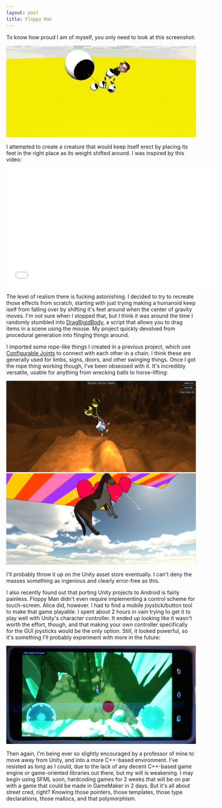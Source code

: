 ```yaml
---
layout: post
title: Floppy Man
---
```


To know how proud I am of myself, you only need to look at this screenshot:

<a href="https://rawgit.com/apiotrow/UnityExperiments/master/ropes/ropes1.0/ropes1.0.html"><img src="/assets/2014-10-04/01.png"></a>

I attempted to create a creature that would keep itself erect by placing its feet in the right place as its weight shifted around. I was inspired by this video:

<center>
<iframe width="560" height="315" src="//www.youtube.com/embed/Qi5adyccoKI" frameborder="0" allowfullscreen></iframe>
</center>

The level of realism there is fucking astonishing. I decided to try to recreate those effects from scratch, starting with just trying making a humanoid keep iself from falling over by shifting it's feet around when the center of gravity moves. I'm not sure when I stopped that, but I think it was around the time I randomly stumbled into <a href="http://pastebin.com/j3DWqe3R">DragRigidBody</a>, a script that allows you to drag items in a scene using the mouse. My project quickly devolved from procedural generation into flinging things around.

I imported some rope-like things I created in a previous project, which use <a href="http://docs.unity3d.com/Manual/class-ConfigurableJoint.html">Configurable Joints</a> to connect with each other in a chain. I think these are generally used for limbs, signs, doors, and other swinging things. Once I got the rope thing working though, I've been obsessed with it. It's incredibly versatile, usable for anything from wrecking balls to horse-lifting:

<img src="/assets/2014-10-04/02.png">
<img src="/assets/2014-10-04/03.png">

I'll probably throw it up on the Unity asset store eventually. I can't deny the masses something as ingenious and clearly error-free as this.

I also recently found out that porting Unity projects to Android is fairly painless. Floppy Man didn't even require implementing a control scheme for touch-screen. Alice did, however. I had to find a mobile joystick/button tool to make that game playable. I spent about 2 hours in vain trying to get it to play well with Unity's character controller. It ended up looking like it wasn't worth the effort, though, and that making your own controller specifically for the GUI joysticks would be the only option. Still, it looked powerful, so it's something I'll probably experiment with more in the future:

<center><img src="/assets/2014-10-04/05.jpg"></center>

Then again, I'm being ever so slightly encouraged by a professor of mine to move away from Unity, and into a more C++-based environment. I've resisted as long as I could, due to the lack of any decent C++-based game engine or game-oriented libraries out there, but my will is weakening. I may begin using SFML soon, hardcoding games for 2 weeks that will be on par with a game that could be made in GameMaker in 2 days. But it's all about street cred, right? Knowing those pointers, those templates, those type declarations, those mallocs, and that polymorphism.